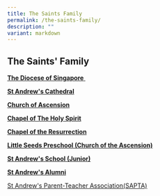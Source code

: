 ```yaml
---
title: The Saints Family
permalink: /the-saints-family/
description: ""
variant: markdown
---
```

## The Saints' Family




[**The Diocese of Singapore** ](https://www.anglican.org.sg/) 



[**St Andrew's Cathedral**](https://cathedral.org.sg/)



[**Church of Ascension**](http://www.ascension.org.sg/)



[**Chapel of The Holy Spirit**](http://www.chs.org.sg/)


[**Chapel of the Resurrection**](http://www.cor.org.sg/)

**[Little Seeds Preschool (Church of the Ascension)](https://littleseeds.edu.sg/lsp-coa/   )**






[**St Andrew's School (Junior)**](http://www.saintandrewsjunior.moe.edu.sg/)



[**St Andrew's Alumni**](https://www.saints.org.sg/)

[St Andrew's Parent-Teacher Association(SAPTA)](https://sapta.sg)